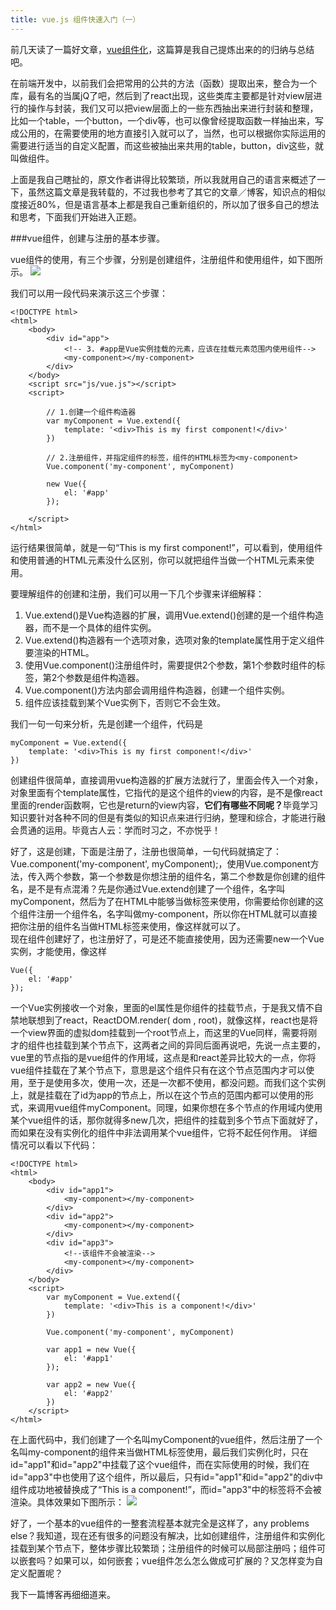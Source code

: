 ```yaml
---
title: vue.js 组件快速入门（一）
---
```


前几天读了一篇好文章，[vue组件化](http://www.cnblogs.com/keepfool/p/5625583.html)，这篇算是我自己提炼出来的的归纳与总结吧。

在前端开发中，以前我们会把常用的公共的方法（函数）提取出来，整合为一个库，最有名的当属jQ了吧，然后到了react出现，这些类库主要都是针对view层进行的操作与封装，我们又可以把view层面上的一些东西抽出来进行封装和整理，比如一个table，一个button，一个div等，也可以像曾经提取函数一样抽出来，写成公用的，在需要使用的地方直接引入就可以了，当然，也可以根据你实际运用的需要进行适当的自定义配置，而这些被抽出来共用的table，button，div这些，就叫做组件。

上面是我自己瞎扯的，原文作者讲得比较繁琐，所以我就用自己的语言来概述了一下，虽然这篇文章是我转载的，不过我也参考了其它的文章／博客，知识点的相似度接近80%，但是语言基本上都是我自己重新组织的，所以加了很多自己的想法和思考，下面我们开始进入正题。

<!-- more -->

###vue组件，创建与注册的基本步骤。

vue组件的使用，有三个步骤，分别是创建组件，注册组件和使用组件，如下图所示。
![](http://oatasl78l.bkt.clouddn.com/vue1.png)

我们可以用一段代码来演示这三个步骤：

```
<!DOCTYPE html>
<html>
    <body>
        <div id="app">
            <!-- 3. #app是Vue实例挂载的元素，应该在挂载元素范围内使用组件-->
            <my-component></my-component>
        </div>
    </body>
    <script src="js/vue.js"></script>
    <script>
    
        // 1.创建一个组件构造器
        var myComponent = Vue.extend({
            template: '<div>This is my first component!</div>'
        })
        
        // 2.注册组件，并指定组件的标签，组件的HTML标签为<my-component>
        Vue.component('my-component', myComponent)
        
        new Vue({
            el: '#app'
        });
        
    </script>
</html>
```

运行结果很简单，就是一句“This is my first component!”，可以看到，使用组件和使用普通的HTML元素没什么区别，你可以就把组件当做一个HTML元素来使用。

要理解组件的创建和注册，我们可以用一下几个步骤来详细解释：

1. Vue.extend()是Vue构造器的扩展，调用Vue.extend()创建的是一个组件构造器，而不是一个具体的组件实例。
2. Vue.extend()构造器有一个选项对象，选项对象的template属性用于定义组件要渲染的HTML。 
3. 使用Vue.component()注册组件时，需要提供2个参数，第1个参数时组件的标签，第2个参数是组件构造器。 
4. Vue.component()方法内部会调用组件构造器，创建一个组件实例。 
5. 组件应该挂载到某个Vue实例下，否则它不会生效。

我们一句一句来分析，先是创建一个组件，代码是

```
myComponent = Vue.extend({
	template: '<div>This is my first component!</div>'
})
```

创建组件很简单，直接调用vue构造器的扩展方法就行了，里面会传入一个对象，对象里面有个template属性，它指代的是这个组件的view的内容，是不是像react里面的render函数啊，它也是return的view内容，<strong>它们有哪些不同呢？</strong>毕竟学习知识要针对各种不同的但是有类似的知识点来进行归纳，整理和综合，才能进行融会贯通的运用。毕竟古人云：学而时习之，不亦悦乎！

好了，这是创建，下面是注册了，注册也很简单，一句代码就搞定了：Vue.component('my-component', myComponent);，使用Vue.component方法，传入两个参数，第一个参数是你想注册的组件名，第二个参数是你创建的组件名，是不是有点混淆？先是你通过Vue.extend创建了一个组件，名字叫myComponent，然后为了在HTML中能够当做标签来使用，你需要给你创建的这个组件注册一个组件名，名字叫做my-component，所以你在HTML就可以直接把你注册的组件名当做HTML标签来使用，像这样<my-component></my-component>就可以了。<br>
现在组件创建好了，也注册好了，可是还不能直接使用，因为还需要new一个Vue实例，才能使用，像这样

```
Vue({
    el: '#app'
});
```

一个Vue实例接收一个对象，里面的el属性是你组件的挂载节点，于是我又情不自禁地联想到了react，ReactDOM.render( dom , root)，就像这样，react也是将一个view界面的虚拟dom挂载到一个root节点上，而这里的Vue同样，需要将刚才的组件也挂载到某个节点下，这两者之间的异同后面再说吧，先说一点主要的，vue里的节点指的是vue组件的作用域，这点是和react差异比较大的一点，你将vue组件挂载在了某个节点下，意思是这个组件只有在这个节点范围内才可以使用，至于是使用多次，使用一次，还是一次都不使用，都没问题。而我们这个实例上，就是挂载在了id为app的节点上，所以在这个节点的范围内都可以使用<my-component></my-component>的形式，来调用vue组件myComponent。同理，如果你想在多个节点的作用域内使用某个vue组件的话，那你就得多new几次，把组件的挂载到多个节点下面就好了，而如果在没有实例化的组件中非法调用某个vue组件，它将不起任何作用。
详细情况可以看以下代码：

```
<!DOCTYPE html>
<html>
    <body>
        <div id="app1">
            <my-component></my-component>
        </div>
        <div id="app2">
            <my-component></my-component>
        </div>
        <div id="app3">
	        <!--该组件不会被渲染-->
	        <my-component></my-component>
	    </div>
    </body>
    <script>
        var myComponent = Vue.extend({
            template: '<div>This is a component!</div>'
        })
        
        Vue.component('my-component', myComponent)
        
        var app1 = new Vue({
            el: '#app1'
        });
        
        var app2 = new Vue({
            el: '#app2'
        })
    </script>
</html>
```

在上面代码中，我们创建了一个名叫myComponent的vue组件，然后注册了一个名叫my-component的组件来当做HTML标签使用，最后我们实例化时，只在id="app1"和id="app2"中挂载了这个vue组件，而在实际使用的时候，我们在id="app3"中也使用了这个<my-component></my-component>组件，所以最后，只有id="app1"和id="app2"的div中组件成功地被替换成了“This is a component!”，而id="app3"中的<my-component></my-component>标签将不会被渲染。具体效果如下图所示：
![](http://oatasl78l.bkt.clouddn.com/vue2.png)

好了，一个基本的vue组件的一整套流程基本就完全是这样了，any problems else？我知道，现在还有很多的问题没有解决，比如创建组件，注册组件和实例化挂载到某个节点下，整体步骤比较繁琐；注册组件的时候可以局部注册吗；组件可以嵌套吗？如果可以，如何嵌套；vue组件怎么怎么做成可扩展的？又怎样变为自定义配置呢？

我下一篇博客再细细道来。